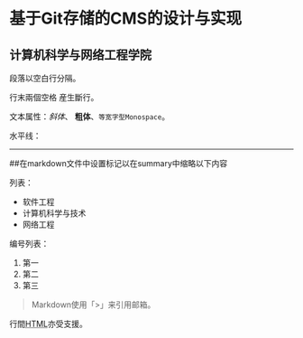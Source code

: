 #  基于Git存储的CMS的设计与实现

## 计算机科学与网络工程学院

段落以空白行分隔。

行末兩個空格  産生斷行。

文本属性：*斜体*、
**粗体**、`等宽字型Monospace`。

水平线：

---
##在markdown文件中设置<!--more-->标记以在summary中缩略以下内容
<!--more-->
列表：

  * 软件工程
  * 计算机科学与技术
  * 网络工程

编号列表：

  1. 第一
  2. 第二
  3. 第三


> Markdown使用「>」来引用邮箱。

行間<abbr title="Hypertext Markup Language">HTML</abbr>亦受支援。
